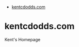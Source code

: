 <!-- START doctoc generated TOC please keep comment here to allow auto update -->
<!-- DON'T EDIT THIS SECTION, INSTEAD RE-RUN doctoc TO UPDATE -->

- [kentcdodds.com](#kentcdoddscom)

<!-- END doctoc generated TOC please keep comment here to allow auto update -->

# kentcdodds.com

Kent's Homepage
